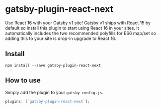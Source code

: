 # gatsby-plugin-react-next

Use React 16 with your Gatsby v1 site! Gatsby v1 ships with React 15 by default
so install this plugin to start using React 16 in your sites. It automatically
includes the two recommended polyfills for ES6 map/set so adding this to your
site is drop-in upgrade to React 16.

## Install

`npm install --save gatsby-plugin-react-next`

## How to use

Simply add the plugin to your `gatsby-config.js`.

```javascript
plugins: [`gatsby-plugin-react-next`];
```
